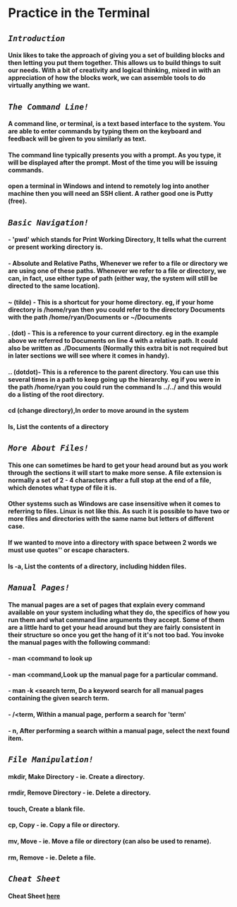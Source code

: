 # **Practice in the Terminal**
## ***`Introduction`***
#### Unix likes to take the approach of giving you a set of building blocks and then letting you put them together. This allows us to build things to suit our needs. With a bit of creativity and logical thinking, mixed in with an appreciation of how the blocks work, we can assemble tools to do virtually anything we want.
## ***`The Command Line!`***
#### A command line, or terminal, is a text based interface to the system. You are able to enter commands by typing them on the keyboard and feedback will be given to you similarly as text.

#### The command line typically presents you with a prompt. As you type, it will be displayed after the prompt. Most of the time you will be issuing commands.

#### open a terminal in Windows and intend to remotely log into another machine then you will need an SSH client. A rather good one is Putty (free).
## ***`Basic Navigation!`***
#### - 'pwd' which stands for Print Working Directory,  It tells what the current or present working directory is.
#### - Absolute and Relative Paths, Whenever we refer to a file or directory we are using one of these paths. Whenever we refer to a file or directory, we can, in fact, use either type of path (either way, the system will still be directed to the same location).
#### ~ (tilde) - This is a shortcut for your home directory. eg, if your home directory is /home/ryan then you could refer to the directory Documents with the path /home/ryan/Documents or ~/Documents
#### . (dot) - This is a reference to your current directory. eg in the example above we referred to Documents on line 4 with a relative path. It could also be written as ./Documents (Normally this extra bit is not required but in later sections we will see where it comes in handy).
#### .. (dotdot)- This is a reference to the parent directory. You can use this several times in a path to keep going up the hierarchy. eg if you were in the path /home/ryan you could run the command ls ../../ and this would do a listing of the root directory.
#### cd (change directory),In order to move around in the system
#### ls, List the contents of a directory
## ***`More About Files!`***
#### This one can sometimes be hard to get your head around but as you work through the sections it will start to make more sense. A file extension is normally a set of 2 - 4 characters after a full stop at the end of a file, which denotes what type of file it is.
#### Other systems such as Windows are case insensitive when it comes to referring to files. Linux is not like this. As such it is possible to have two or more files and directories with the same name but letters of different case.
#### If we wanted to move into a directory with space between 2 words we must use quotes'' or escape characters\.
#### ls -a, List the contents of a directory, including hidden files.
## ***`Manual Pages!`***
#### The manual pages are a set of pages that explain every command available on your system including what they do, the specifics of how you run them and what command line arguments they accept. Some of them are a little hard to get your head around but they are fairly consistent in their structure so once you get the hang of it it's not too bad. You invoke the manual pages with the following command:

#### - man <command to look up
#### - man <command,Look up the manual page for a particular command.
#### - man -k <search term, Do a keyword search for all manual pages containing the given search term.
#### - /<term, Within a manual page, perform a search for 'term'
#### - n, After performing a search within a manual page, select the next found item.

## ***`File Manipulation!`***
#### mkdir, Make Directory - ie. Create a directory.
#### rmdir, Remove Directory - ie. Delete a directory.
#### touch, Create a blank file.
#### cp, Copy - ie. Copy a file or directory.
#### mv, Move - ie. Move a file or directory (can also be used to rename).
#### rm, Remove - ie. Delete a file.

## ***`Cheat Sheet `***
#### Cheat Sheet [here](https://ryanstutorials.net/linuxtutorial/cheatsheet.php)
